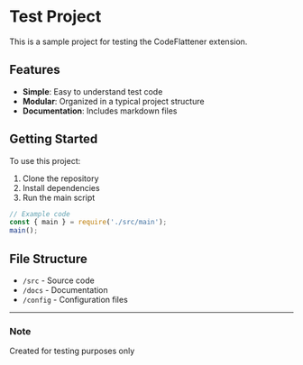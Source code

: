 # Test Project

This is a sample project for testing the CodeFlattener extension.

## Features

- **Simple**: Easy to understand test code
- **Modular**: Organized in a typical project structure
- **Documentation**: Includes markdown files

## Getting Started

To use this project:

1. Clone the repository
2. Install dependencies
3. Run the main script

```js
// Example code
const { main } = require('./src/main');
main();
```

## File Structure

- `/src` - Source code
- `/docs` - Documentation
- `/config` - Configuration files

---

### Note

Created for testing purposes only

